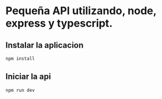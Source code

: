 # Pequeña API utilizando, node, express y typescript.

## Instalar la aplicacion
```
npm install
```

## Iniciar la api
```
npm run dev
```